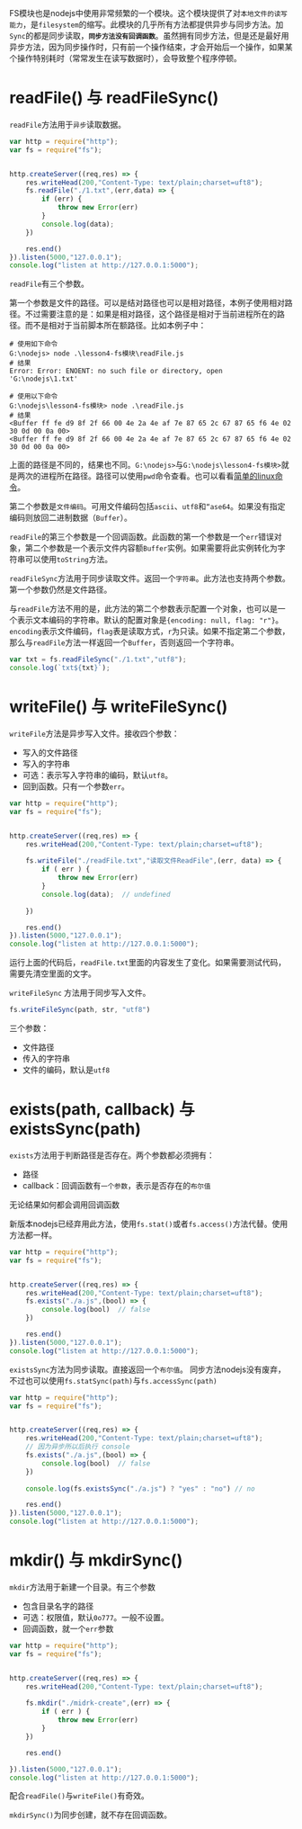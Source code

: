 FS模块也是nodejs中使用非常频繁的一个模块。这个模块提供了对`本地文件的读写能力`，是`filesystem`的缩写。此模块的几乎所有方法都提供异步与同步方法。加`Sync`的都是同步读取，**`同步方法没有回调函数`**。虽然拥有同步方法，但是还是最好用异步方法，因为同步操作时，只有前一个操作结束，才会开始后一个操作，如果某个操作特别耗时（常常发生在读写数据时），会导致整个程序停顿。

# readFile() 与 readFileSync()
`readFile`方法用于`异步`读取数据。
```javascript
var http = require("http");
var fs = require("fs");


http.createServer((req,res) => {
    res.writeHead(200,"Content-Type: text/plain;charset=uft8");
    fs.readFile("./1.txt",(err,data) => {
        if (err) {
            throw new Error(err)
        }
        console.log(data);
    })

    res.end()
}).listen(5000,"127.0.0.1");
console.log("listen at http://127.0.0.1:5000");
```
`readFile`有三个参数。

第一个参数是文件的路径。可以是结对路径也可以是相对路径，本例子使用相对路径。不过需要注意的是：如果是相对路径，这个路径是相对于当前进程所在的路径。而不是相对于当前脚本所在额路径。比如本例子中：
```
# 使用如下命令
G:\nodejs> node .\lesson4-fs模块\readFile.js
# 结果
Error: Error: ENOENT: no such file or directory, open 'G:\nodejs\1.txt'

# 使用以下命令
G:\nodejs\lesson4-fs模块> node .\readFile.js
# 结果
<Buffer ff fe d9 8f 2f 66 00 4e 2a 4e af 7e 87 65 2c 67 87 65 f6 4e 02 30 0d 00 0a 00>
<Buffer ff fe d9 8f 2f 66 00 4e 2a 4e af 7e 87 65 2c 67 87 65 f6 4e 02 30 0d 00 0a 00>
```
上面的路径是不同的，结果也不同。`G:\nodejs>`与`G:\nodejs\lesson4-fs模块>`就是两次的进程所在路径。路径可以使用`pwd`命令查看。也可以看看[简单的linux命令](http://www.lytblog.com/2017/12/05/577/.html)。

第二个参数是`文件编码`。可用文件编码包括`ascii`、`utf8`和`“ase64`。如果没有指定编码则放回二进制数据（`Buffer`）。

`readFile`的第三个参数是一个回调函数。此函数的第一个参数是一个`err`错误对象，第二个参数是一个表示文件内容额`Buffer`实例。如果需要将此实例转化为字符串可以使用`toString`方法。

`readFileSync`方法用于同步读取文件。返回一个`字符串`。此方法也支持两个参数。第一个参数仍然是文件路径。

与`readFile`方法不用的是，此方法的第二个参数表示配置一个对象，也可以是一个表示文本编码的字符串。默认的配置对象是`{encoding: null, flag: "r"}`。`encoding`表示文件编码，`flag`表是读取方式，`r`为只读。如果不指定第二个参数，那么与`readFile`方法一样返回一个`Buffer`，否则返回一个字符串。
```javascript
var txt = fs.readFileSync("./1.txt","utf8");
console.log(`txt${txt}`);
```

# writeFile() 与 writeFileSync()
`writeFile`方法是异步写入文件。接收四个参数：
- 写入的文件路径
- 写入的字符串
- 可选：表示写入字符串的编码，默认`utf8`。
- 回到函数。只有一个参数`err`。

```javascript
var http = require("http");
var fs = require("fs");


http.createServer((req,res) => {
    res.writeHead(200,"Content-Type: text/plain;charset=uft8");
    
    fs.writeFile("./readFile.txt","读取文件ReadFile",(err, data) => {
        if ( err ) {
            throw new Error(err)
        }
        console.log(data);  // undefined
        
    })

    res.end()
}).listen(5000,"127.0.0.1");
console.log("listen at http://127.0.0.1:5000");
```
运行上面的代码后，`readFile.txt`里面的内容发生了变化。如果需要测试代码，需要先清空里面的文字。

`writeFileSync` 方法用于同步写入文件。
```javascript
fs.writeFileSync(path, str, "utf8")
```
三个参数：
- 文件路径
- 传入的字符串
- 文件的编码，默认是`utf8`

# exists(path, callback) 与 existsSync(path)
`exists`方法用于判断路径是否存在。两个参数都必须拥有：
- 路径
- callback：回调函数有`一个参数`，表示是否存在的`布尔值`

无论结果如何都会调用回调函数

新版本nodejs已经弃用此方法，使用`fs.stat()`或者`fs.access()`方法代替。使用方法都一样。

```javascript
var http = require("http");
var fs = require("fs");


http.createServer((req,res) => {
    res.writeHead(200,"Content-Type: text/plain;charset=uft8");
    fs.exists("./a.js",(bool) => {
        console.log(bool)  // false
    })

    res.end()
}).listen(5000,"127.0.0.1");
console.log("listen at http://127.0.0.1:5000");
```

`existsSync`方法为同步读取。直接返回一个`布尔值`。
同步方法nodejs没有废弃，不过也可以使用`fs.statSync(path)`与`fs.accessSync(path)`
```javascript
var http = require("http");
var fs = require("fs");


http.createServer((req,res) => {
    res.writeHead(200,"Content-Type: text/plain;charset=uft8");
    // 因为异步所以后执行 console
    fs.exists("./a.js",(bool) => {
        console.log(bool)  // false
    })
    
    console.log(fs.existsSync("./a.js") ? "yes" : "no") // no

    res.end()
}).listen(5000,"127.0.0.1");
console.log("listen at http://127.0.0.1:5000");
```

# mkdir() 与 mkdirSync()
`mkdir`方法用于新建一个目录。有三个参数
- 包含目录名字的路径
- 可选：权限值，默认`0o777`。一般不设置。
- 回调函数，就一个`err`参数

```javascript   
var http = require("http");
var fs = require("fs");


http.createServer((req,res) => {
    res.writeHead(200,"Content-Type: text/plain;charset=uft8");
    
    fs.mkdir("./midrk-create",(err) => {
        if ( err ) {
            throw new Error(err)
        }
    })

    res.end()

}).listen(5000,"127.0.0.1");
console.log("listen at http://127.0.0.1:5000");
```
配合`readFile()`与`writeFile()`有奇效。

`mkdirSync()`为同步创建，就不存在回调函数。


